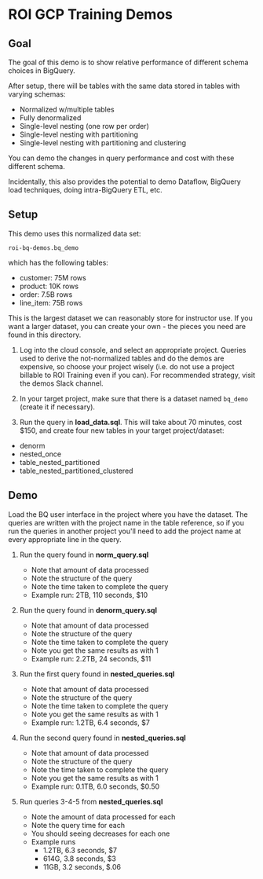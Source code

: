 # ROI GCP Training Demos

## Goal
The goal of this demo is to show relative performance
of different schema choices in BigQuery.

After setup, there will be tables with the same data stored in tables with varying schemas:

- Normalized w/multiple tables
- Fully denormalized
- Single-level nesting (one row per order)
- Single-level nesting with partitioning
- Single-level nesting with partitioning and clustering

You can demo the changes in query performance and cost with these different schema.

Incidentally, this also provides the potential to demo Dataflow, BigQuery load techniques, doing intra-BigQuery ETL, etc.

## Setup

This demo uses this normalized data set:

```
roi-bq-demos.bq_demo
```

which has the following tables:
- customer: 75M rows
- product: 10K rows
- order: 7.5B rows
- line_item: 75B rows

This is the largest dataset we can reasonably store for instructor use.
If you want a larger dataset, you can create your own - the pieces you need
are found in this directory.

1. Log into the cloud console, and select an appropriate project. Queries used to derive the not-normalized tables and do the demos are expensive, so choose your project wisely (i.e. do not use a project billable to ROI Training even if you can). For recommended strategy, visit the demos Slack channel.

2. In your target project, make sure that there is a dataset named `bq_demo` (create it if necessary).

3. Run the query in __load_data.sql__. This will take about 70 minutes, cost $150, and create four new tables in your target project/dataset:
- denorm
- nested_once
- table_nested_partitioned
- table_nested_partitioned_clustered

## Demo

Load the BQ user interface in the project where you have the dataset. The queries are written with the project name in the table reference, so if you run the queries in another project you'll need to add the project name at every appropriate line in the query.

1. Run the query found in __norm_query.sql__
    * Note that amount of data processed
    * Note the structure of the query
    * Note the time taken to complete the query
    * Example run: 2TB, 110 seconds, $10

2. Run the query found in __denorm_query.sql__
    * Note that amount of data processed
    * Note the structure of the query
    * Note the time taken to complete the query
    * Note you get the same results as with 1
    * Example run: 2.2TB, 24 seconds, $11

3. Run the first query found in __nested_queries.sql__
    * Note that amount of data processed
    * Note the structure of the query
    * Note the time taken to complete the query
    * Note you get the same results as with 1
    * Example run: 1.2TB, 6.4 seconds, $7

4. Run the second query found in __nested_queries.sql__
    * Note that amount of data processed
    * Note the structure of the query
    * Note the time taken to complete the query
    * Note you get the same results as with 1
    * Example run: 0.1TB, 6.0 seconds, $0.50

5. Run queries 3-4-5 from __nested_queries.sql__
    * Note the amount of data processed for each
    * Note the query time for each
    * You should seeing decreases for each one
    * Example runs
        * 1.2TB, 6.3 seconds, $7
        * 614G, 3.8 seconds, $3
        * 11GB, 3.2 seconds, $.06